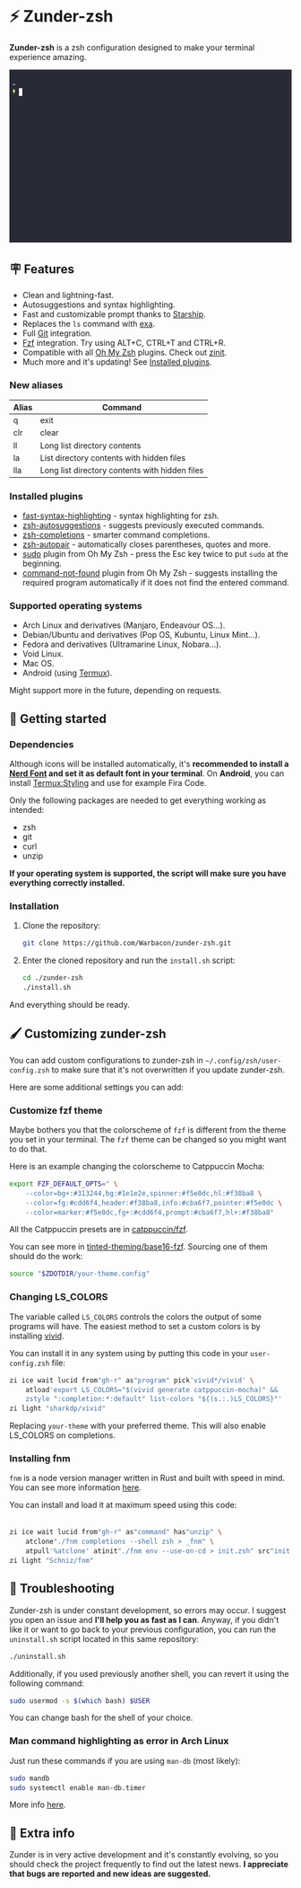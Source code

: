 # ⚡ Zunder-zsh

**Zunder-zsh** is a zsh configuration designed to make your terminal experience amazing.

![example](./assets/preview.gif)

## 🪧 Features

- Clean and lightning-fast.
- Autosuggestions and syntax highlighting.
- Fast and customizable prompt thanks to [Starship](https://starship.rs).
- Replaces the `ls` command with [exa](https://github.com/ogham/exa).
- Full [Git](https://git-scm.com/) integration.
- [Fzf](https://github.com/junegunn/fzf) integration. Try using ALT+C, CTRL+T and CTRL+R.
- Compatible with all [Oh My Zsh](https://github.com/ohmyzsh/ohmyzsh) plugins.
Check out [zinit](https://github.com/zdharma-continuum/zinit).
- Much more and it's updating!
See [Installed plugins](https://github.com/Warbacon/zunder-zsh#installed-plugins).

### New aliases

| Alias | Command                                         |
| ----- | ----------------------------------------------- |
| q     | exit                                            |
| clr   | clear                                           |
| ll    | Long list directory contents                    |
| la    | List directory contents with hidden files       |
| lla   | Long list directory contents with hidden files  |

### Installed plugins

- [fast-syntax-highlighting](https://github.com/zdharma-continuum/fast-syntax-highlighting) - syntax
highlighting for zsh.
- [zsh-autosuggestions](https://github.com/zsh-users/zsh-autosuggestions) - suggests previously
executed commands.
- [zsh-completions](https://github.com/zsh-users/zsh-completions) - smarter command completions.
- [zsh-autopair](https://github.com/hlissner/zsh-autopair) - automatically closes parentheses,
quotes and more.
- [sudo](https://github.com/ohmyzsh/ohmyzsh/tree/master/plugins/sudo) plugin from Oh My Zsh -
press the Esc key twice to put `sudo` at the beginning.
- [command-not-found](https://github.com/ohmyzsh/ohmyzsh/tree/master/plugins/command-not-found) plugin from Oh My Zsh -
suggests installing the required program automatically if it does not find the entered command.

### Supported operating systems

- Arch Linux and derivatives (Manjaro, Endeavour OS...).
- Debian/Ubuntu and derivatives (Pop OS, Kubuntu, Linux Mint...).
- Fedora and derivatives (Ultramarine Linux, Nobara...).
- Void Linux.
- Mac OS.
- Android (using [Termux](https://termux.com/)).

Might support more in the future, depending on requests.

## 🚀 Getting started

### Dependencies

Although icons will be installed automatically, it's **recommended to install
a [Nerd Font](https://www.nerdfonts.com/font-downloads)
and set it as default font in your terminal**. On **Android**, you can install
[Termux:Styling](https://f-droid.org/es/packages/com.termux.styling) and use for example Fira Code.

Only the following packages are needed to get everything working as intended:

- zsh
- git
- curl
- unzip

**If your operating system is supported, the script will make sure you have everything correctly installed.**

### Installation

1. Clone the repository:

    ```sh
    git clone https://github.com/Warbacon/zunder-zsh.git
    ```

2. Enter the cloned repository and run the `install.sh` script:

    ```sh
    cd ./zunder-zsh
    ./install.sh
    ```

And everything should be ready.

## 🖌️ Customizing zunder-zsh

You can add custom configurations to zunder-zsh in `~/.config/zsh/user-config.zsh`
to make sure that it's not overwritten if you update zunder-zsh.

Here are some additional settings you can add:

### Customize fzf theme

Maybe bothers you that the colorscheme of `fzf` is different from the theme
you set in your terminal. The `fzf` theme can be changed so you might want to do that.

Here is an example changing the colorscheme to Catppuccin Mocha:

```zsh
export FZF_DEFAULT_OPTS=" \
    --color=bg+:#313244,bg:#1e1e2e,spinner:#f5e0dc,hl:#f38ba8 \
    --color=fg:#cdd6f4,header:#f38ba8,info:#cba6f7,pointer:#f5e0dc \
    --color=marker:#f5e0dc,fg+:#cdd6f4,prompt:#cba6f7,hl+:#f38ba8"
```

All the Catppuccin presets are in [catppuccin/fzf](https://github.com/catppuccin/fzf).

You can see more in [tinted-theming/base16-fzf](https://github.com/tinted-theming/base16-fzf/tree/main/bash).
Sourcing one of them should do the work:

```zsh
source "$ZDOTDIR/your-theme.config"
```

### Changing LS_COLORS

The variable called `LS_COLORS` controls the colors the output of some programs will have.
The easiest method to set a custom colors is by installing [vivid](https://github.com/sharkdp/vivid).

You can install it in any system using by putting this code in your `user-config.zsh` file:

```zsh
zi ice wait lucid from"gh-r" as"program" pick'vivid*/vivid' \
    atload'export LS_COLORS="$(vivid generate catppuccin-mocha)" &&
    zstyle ":completion:*:default" list-colors "${(s.:.)LS_COLORS}"'
zi light "sharkdp/vivid"
```

Replacing `your-theme` with your preferred theme. This will also enable
LS_COLORS on completions.

### Installing fnm

`fnm` is a node version manager written in Rust and built with speed in mind.
You can see more information [here](https://github.com/Schniz/fnm).

You can install and load it at maximum speed using this code:

```zsh

zi ice wait lucid from"gh-r" as"command" has"unzip" \
    atclone"./fnm completions --shell zsh > _fnm" \
    atpull'%atclone' atinit"./fnm env --use-on-cd > init.zsh" src"init.zsh" nocompile'!'
zi light "Schniz/fnm"
```

## 🔧 Troubleshooting

Zunder-zsh is under constant development, so errors may occur. I suggest you open an issue and **I'll help you as fast as I can**.
Anyway, if you didn't like it or want to go back to your previous configuration, you can run the ``uninstall.sh`` script located in this same repository:

```bash
./uninstall.sh
```

Additionally, if you used previously another shell, you can revert it using the following command:

```bash
sudo usermod -s $(which bash) $USER
```

You can change bash for the shell of your choice.

### Man command highlighting as error in Arch Linux

Just run these commands if you are using `man-db` (most likely):

```bash
sudo mandb
sudo systemctl enable man-db.timer
```

More info [here](https://github.com/zdharma-continuum/fast-syntax-highlighting/issues/35#issuecomment-1315195049).

## 📃 Extra info

Zunder is in very active development and it's constantly evolving,
so you should check the project frequently to find out the latest news.
**I appreciate that bugs are reported and new ideas are suggested.**
